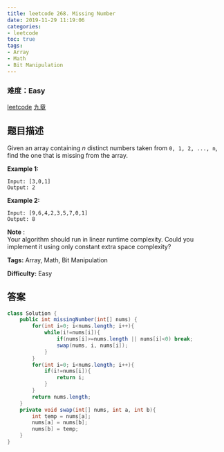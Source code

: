 ```yaml
---
title: leetcode 268. Missing Number
date: 2019-11-29 11:19:06
categories:
- leetcode
toc: true
tags:
- Array
- Math
- Bit Manipulation
---
```

### 难度：Easy

<a href="https://leetcode.com/problems/missing-number/">leetcode</a>
<a href="https://www.jiuzhang.com/solution/missing-number/">九章</a>
## 题目描述
Given an array containing _n_ distinct numbers taken from `0, 1, 2, ..., n`,
find the one that is missing from the array.

**Example 1:**
        
    Input: [3,0,1]
    Output: 2
    

**Example 2:**
        
    Input: [9,6,4,2,3,5,7,0,1]
    Output: 8
    

**Note** :  
Your algorithm should run in linear runtime complexity. Could you implement it
using only constant extra space complexity?


**Tags:** Array, Math, Bit Manipulation

**Difficulty:** Easy
## 答案
<!--more-->
```java
class Solution {
    public int missingNumber(int[] nums) {
        for(int i=0; i<nums.length; i++){
            while(i!=nums[i]){
                if(nums[i]>=nums.length || nums[i]<0) break;
                swap(nums, i, nums[i]);
            }
        }
        for(int i=0; i<nums.length; i++){
            if(i!=nums[i]){
                return i;
            }
        }
        return nums.length;
    }
    private void swap(int[] nums, int a, int b){
        int temp = nums[a];
        nums[a] = nums[b];
        nums[b] = temp;
    }
}
```
